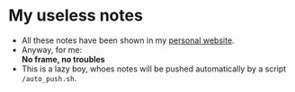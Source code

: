 # My useless notes
- All these notes have been shown in my [personal website](https://lhame.top).   
- Anyway, for me:  
__No frame, no troubles__
- This is a lazy boy, whoes notes will be pushed automatically by a script `/auto_push.sh`.